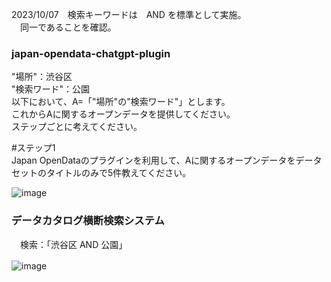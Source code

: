 2023/10/07　検索キーワードは　AND を標準として実施。  
　同一であることを確認。  

### japan-opendata-chatgpt-plugin  

  "場所"：渋谷区  
  "検索ワード"：公園  
  以下において、A=「"場所"の"検索ワード"」とします。  
  これからAに関するオープンデータを提供してください。  
  ステップごとに考えてください。  

  #ステップ1  
  Japan OpenDataのプラグインを利用して、Aに関するオープンデータをデータセットのタイトルのみで5件教えてください。  

![image](https://github.com/yamamoto-ryuzo/TEST-japan-opendata-chatgpt-plugin/assets/86514652/316afbb3-da47-425e-bb83-1e60a4072c32)  

### データカタログ横断検索システム  
　検索：「渋谷区 AND 公園」

![image](https://github.com/yamamoto-ryuzo/TEST-japan-opendata-chatgpt-plugin/assets/86514652/836a5b5c-a15d-4734-8d6d-9b6415ab5b72)　　
